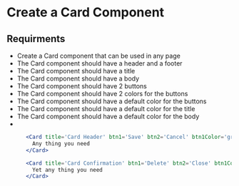 # Create a Card Component

## Requirments
- Create a Card component that can be used in any page
- The Card component should have a header and a footer
- The Card component should have a title
- The Card component should have a body
- The Card component should have 2 buttons
- The Card component should have 2 colors for the buttons
- The Card component should have a default color for the buttons
- The Card component should have a default color for the title
- The Card component should have a default color for the body
- 
```jsx
      <Card title='Card Header' btn1='Save' btn2='Cancel' btn1Color='green' btn2Color='red'>
        Any thing you need
      </Card>

      <Card title='Card Confirmation' btn1='Delete' btn2='Close' btn1Color='red' btn2Color='yellow'>
        Yet any thing you need
      </Card>

```